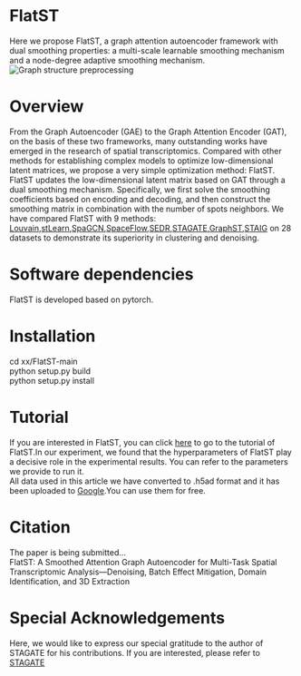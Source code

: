 # FlatST
Here we propose FlatST, a graph attention autoencoder framework with dual smoothing properties: a multi-scale learnable smoothing mechanism and a node-degree adaptive smoothing mechanism.
![Graph structure preprocessing](https://s21.ax1x.com/2025/09/02/pVgnprT.png)
# Overview
From the Graph Autoencoder (GAE) to the Graph Attention Encoder (GAT), on the basis of these two frameworks, many outstanding works have emerged in the research of spatial transcriptomics. Compared with other methods for establishing complex models to optimize low-dimensional latent matrices, we propose a very simple optimization method: FlatST. FlatST updates the low-dimensional latent matrix based on GAT through a dual smoothing mechanism. Specifically, we first solve the smoothing coefficients based on encoding and decoding, and then construct the smoothing matrix in combination with the number of spots neighbors. We have compared FlatST with 9 methods: [Louvain](https://genomebiology.biomedcentral.com/articles/10.1186/s13059-017-1382-0#citeas),[stLearn](https://www.nature.com/articles/s41467-023-43120-6#citeas),[SpaGCN](https://www.nature.com/articles/s41592-021-01255-8),[SpaceFlow](https://www.nature.com/articles/s41467-022-31739-w),[SEDR](https://genomemedicine.biomedcentral.com/articles/10.1186/s13073-024-01283-x),[STAGATE](https://www.nature.com/articles/s41467-022-29439-6),[GraphST](https://www.nature.com/articles/s41467-023-36796-3),[STAIG](https://www.nature.com/articles/s41467-025-56276-0) on 28 datasets to demonstrate its superiority in clustering and denoising.
# Software dependencies
FlatST is developed based on pytorch.
# Installation
cd xx/FlatST-main  
python setup.py build  
python setup.py install
# Tutorial
If you are interested in FlatST, you can click [here](https://flatst-tutorial.readthedocs.io/en/latest/) to go to the tutorial of FlatST.In our experiment, we found that the hyperparameters of FlatST play a decisive role in the experimental results. You can refer to the parameters we provide to run it.  
All data used in this article we have converted to .h5ad format and it has been uploaded to [Google](https://drive.google.com/drive/folders/1WmBwN9hPjBlyJsMhX62u0gO7vzeOTH1q?dmr=1&ec=wgc-drive-globalnav-goto).You can use them for free.
# Citation
The paper is being submitted...  
FlatST: A Smoothed Attention Graph Autoencoder for Multi-Task Spatial Transcriptomic Analysis—Denoising, Batch Effect Mitigation, Domain Identification, and 3D Extraction
# Special Acknowledgements
Here, we would like to express our special gratitude to the author of STAGATE for his contributions. If you are interested, please refer to [STAGATE](https://www.nature.com/articles/s41467-022-29439-6#citeas)
